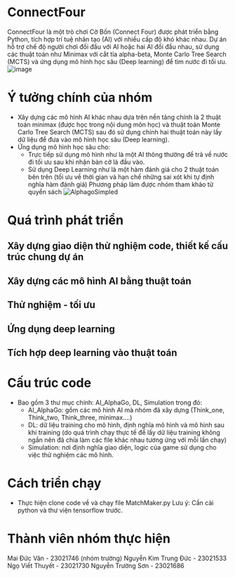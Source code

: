 # ConnectFour
ConnectFour là một trò chơi Cờ Bốn (Connect Four) được phát triển bằng Python, tích hợp trí tuệ nhân tạo (AI) với nhiều cấp độ khó khác nhau. Dự án hỗ trợ chế độ người chơi đối đầu với AI hoặc hai AI đối đầu nhau, sử dụng các thuật toán như Minimax với cắt tỉa alpha-beta, Monte Carlo Tree Search (MCTS) và ứng dụng mô hình học sâu (Deep learning) để tìm nước đi tối ưu.
![image](https://github.com/user-attachments/assets/775c0e78-3464-4b1f-9535-d8bfe795bf2a)

# Ý tưởng chính của nhóm
- Xây dựng các mô hình AI khác nhau dựa trên nền tảng chính là 2 thuật toán minimax (được học trong nội dung môn học) và thuật toán Monte Carlo Tree Search (MCTS) sau đó sử dụng chính hai thuật toán này lấy dữ liệu để đưa vào mô hình học sâu (Deep learning).
- Ứng dụng mô hình học sâu cho:
  + Trực tiếp sử dụng mô hình như là một AI thông thường để trả về nước đi tối ưu sau khi nhận bàn cờ là đầu vào.
  + Sử dụng Deep Learning như là một hàm đánh giá cho 2 thuật toán bên trên (tối ưu về thời gian và hạn chế những sai xót khi tự định nghĩa hàm đánh giá)
Phương pháp làm được nhóm tham khảo từ quyển sách ![AlphagoSimpled](https://drive.google.com/file/d/1GOLnD0mIPZDWMdVE3WDmm5effnih66Bd/view?usp=drive_link)

# Quá trình phát triển

## Xây dựng giao diện thử nghiệm code, thiết kế cấu trúc chung dự án
## Xây dựng các mô hình AI bằng thuật toán
## Thử nghiệm - tối ưu
## Ứng dụng deep learning
## Tích hợp deep learning vào thuật toán

# Cấu trúc code

- Bao gồm 3 thư mục chính: AI_AlphaGo, DL, Simulation trong đó:
  + AI_AlphaGo: gồm các mô hình AI mà nhóm đã xây dựng (Think_one, Think_two, Think_three, minimax....)
  + DL: dữ liệu training cho mô hình, định nghĩa mô hình và mô hình sau khi training (do quá trình chạy thực tế để lấy dữ liệu training không ngắn nên đã chia làm các file khác nhau tương ứng với mỗi lần chạy)
  + Simulation: nơi định nghĩa giao diện, logic của game sử dụng cho việc thử nghiệm các mô hình.

# Cách triển chạy

- Thực hiện clone code về và chạy file MatchMaker.py
Lưu ý: Cần cài python và thư viện tensorflow trước.
 
# Thành viên nhóm thực hiện

Mai Đức Văn - 23021746 (nhóm trường)
Nguyễn Kim Trung Đức - 23021533
Ngọ Viết Thuyết - 23021730
Nguyễn Trường Sơn - 23021686


